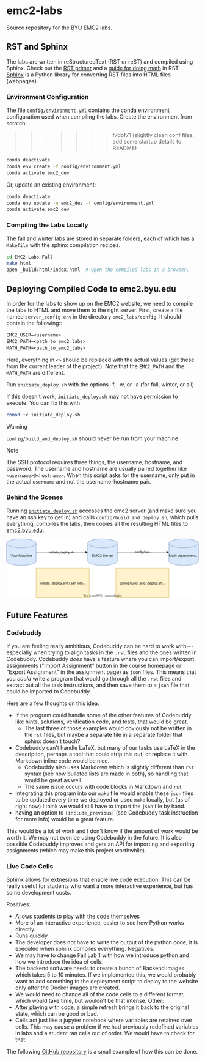 # emc2-labs

Source repository for the BYU EMC2 labs.

## RST and Sphinx

The labs are written in reStructuredText (RST or reST) and compiled using Sphinx.
Check out the [RST primer](https://www.sphinx-doc.org/en/master/usage/restructuredtext/basics.html#rst-primer) and a [guide for doing math](https://sphinx-rtd-trial.readthedocs.io/en/latest/ext/math.html) in RST.
[Sphinx](https://www.sphinx-doc.org/en/master/man/sphinx-build.html) is a Python library for converting RST files into HTML files (webpages).

### Environment Configuration

The file [`config/environment.yml`](./config/deployment.svg) contains the [conda](https://anaconda.org/anaconda/conda) environment configuration used when compiling the labs.
Create the environment from scratch:
>>>>>>> f7dbf71 (slightly clean conf files, add some startup details to README)

```bash
conda deactivate
conda env create -f config/environment.yml
conda activate emc2_dev
```

Or, update an existing environment:

```bash
conda deactivate
conda env update -n emc2_dev -f config/environment.yml
conda activate emc2_dev
```

### Compiling the Labs Locally

The fall and winter labs are stored in separate folders, each of which has a `Makefile` with the sphinx compilation recipes.

```bash
cd EMC2-Labs-Fall
make html
open _build/html/index.html  # Open the compiled labs in a browser.
```

## Deploying Compiled Code to emc2.byu.edu

In order for the labs to show up on the EMC2 website, we need to compile the labs to HTML and move them to the right server.
First, create a file named `server_config.env` in the directory `emc2_labs/config`. It should contain the following::

```txt
EMC2_USER=<username>
EMC2_PATH=<path_to_emc2_labs>
MATH_PATH=<path_to_emc2_labs>
```

Here, everything in `<>` should be replaced with the actual values (get these from the current leader of the project). Note that the `EMC2_PATH` and the `MATH_PATH` are different.

Run `initiate_deploy.sh` with the options -f, -w, or -a (for fall, winter, or all)

If this doesn't work, `initiate_deploy.sh` may not have permission to execute. You can fix this with

```bash
chmod +x initiate_deploy.sh
```

> [!WARNING]
> `config/build_and_deploy.sh` should never be run from your machine.

> [!NOTE]
> The SSH protocol requires three things, the username, hostname, and password. The username and hostname are usually paired together like `<username>@<hostname>`. When this script asks for the username, only put in the actual `username` and not the username-hostname pair.

### Behind the Scenes

Running [`initiate_deploy.sh`](./initiate_deploy.sh) accesses the emc2 server (and make sure you have an ssh key to get in) and calls `config/build_and_deploy.sh`, which pulls everything, compiles the labs, then copies all the resulting HTML files to [emc2.byu.edu](https://emc2.byu.edu/).

![](./config/deployment.svg)

## Future Features

### Codebuddy

If you are feeling really ambitious, Codebuddy can be hard to work with---especially when trying to align tasks in the `.rst` files and the ones written in Codebuddy. Codebuddy *does* have a feature where you can import/export assignments ("Import Assignment" button in the course homepage or "Export Assignment" in the assignment page) as `json` files. This means that you *could* write a program that would go through all the `.rst` files and extract out all the task instructions, and then save them to a `json` file that could be imported to Codebuddy.

Here are a few thoughts on this idea:

- If the program could handle some of the other features of Codebuddy like hints, solutions, verification code, and tests, that would be great.
  - The last three of those examples would obviously not be written in the ``rst`` files, but maybe a separate file in a separate folder that sphinx doesn't touch?
- Codebuddy can't handle $\text{LaTeX}$, but many of our tasks use $\text{LaTeX}$ in the description, perhaps a tool that could strip this out, or replace it with Markdown inline code would be nice.
  - Codebuddy also uses Markdown which is slightly different than `rst` syntax (see how bulleted lists are made in both), so handling that would be great as well.
  - The same issue occurs with code blocks in Markdown and `rst`
- Integrating this program into our `make` file would enable these `json` files to be updated every time we deployed or used `make` locally, but (as of right now) I think we would still have to import the `json` file by hand.
- having an option to `[include_previous]` (see Codebuddy task instruction for more info) would be a great feature.

This would be a lot of work and I don't know if the amount of work would be worth it. We may not even be using Codebuddy in the future. It is also possible Codebuddy improves and gets an API for importing and exporting assignments (which may make this project worthwhile).

### Live Code Cells

Sphinx allows for extnesions that enable live code execution. This can be really useful for students who want a more interactive experience, but has some development costs.

Positives:
- Allows students to play with the code themselves
- More of an interactive experience, easier to see how Python works directly.
- Runs quickly
- The developer does not have to write the output of the python code, it is executed when sphinx compiles everything.
Negatives:
- We may have to change Fall Lab 1 with how we introduce python and how we introduce the idea of cells.
- The backend software needs to create a bunch of Backend images which takes 5 to 10 minutes. If we implemented this, we would probably want to add something to the deployment script to deploy to the website only after the Docker images are created.
- We would need to change all of the code cells to a different format, which would take time, but wouldn't be that intense.
Other:
- After playing with code, a simple refresh brings it back to the original state, which can be good or bad.
- Cells act just like a jupyter notebook where variables are retained over cells. This may cause a problem if we had previously redefined variables in labs and a student ran cells out of order. We would have to check for that.

The following [GitHub repository](https://github.com/EliFarrer/sphinx_thebe) is a small example of how this can be done.